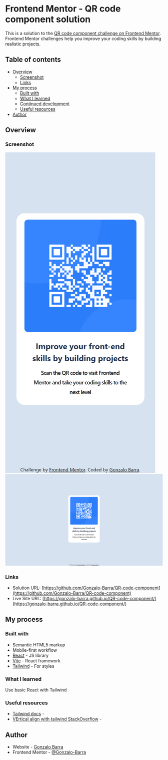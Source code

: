 # Frontend Mentor - QR code component solution

This is a solution to the [QR code component challenge on Frontend Mentor](https://www.frontendmentor.io/challenges/qr-code-component-iux_sIO_H). Frontend Mentor challenges help you improve your coding skills by building realistic projects. 

## Table of contents

- [Overview](#overview)
  - [Screenshot](#screenshot)
  - [Links](#links)
- [My process](#my-process)
  - [Built with](#built-with)
  - [What I learned](#what-i-learned)
  - [Continued development](#continued-development)
  - [Useful resources](#useful-resources)
- [Author](#author)




## Overview

### Screenshot

![](./Preview/Mobile.png)
![](./Preview/Desktop.png)

### Links

- Solution URL: [https://github.com/Gonzalo-Barra/QR-code-component](https://github.com/Gonzalo-Barra/QR-code-component)
- Live Site URL: [https://gonzalo-barra.github.io/QR-code-component/](https://gonzalo-barra.github.io/QR-code-component/)

## My process

### Built with

- Semantic HTML5 markup
- Mobile-first workflow
- [React](https://reactjs.org/) - JS library
- [Vite](https://vitejs.dev/) - React framework
- [Tailwind](https://tailwindcss.com/) - For styles

### What I learned

Use basic React with Tailwind


### Useful resources

- [Tailwind docs](https://tailwindcss.com/) - 
- [VErtical align with tailwind StackOverflow](https://stackoverflow.com/questions/55056513/vertical-align-with-tailwind-css-across-full-screen-div) - 


## Author

- Website - [Gonzalo Barra](https://github.com/Gonzalo-Barra)
- Frontend Mentor - [@Gonzalo-Barra](https://www.frontendmentor.io/profile/Gonzalo-Barra)
